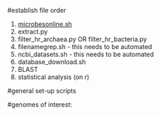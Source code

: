 #establish file order
1) [microbesonline.sh](microbesonline.sh)
2) extract.py
3) filter_hr_archaea.py OR filter_hr_bacteria.py
4) filenamegrep.sh - this needs to be automated
5) ncbi_datasets.sh - this needs to be automated
6) database_download.sh
7) BLAST
8) statistical analysis (on r)

#general set-up scripts



#genomes of interest:


